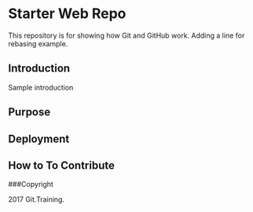 # Starter Web Repo

This repository is for showing how Git and GitHub work. Adding a line for rebasing example.

## Introduction

Sample introduction

## Purpose

## Deployment

## How to To Contribute

###Copyright

2017 Git.Training.